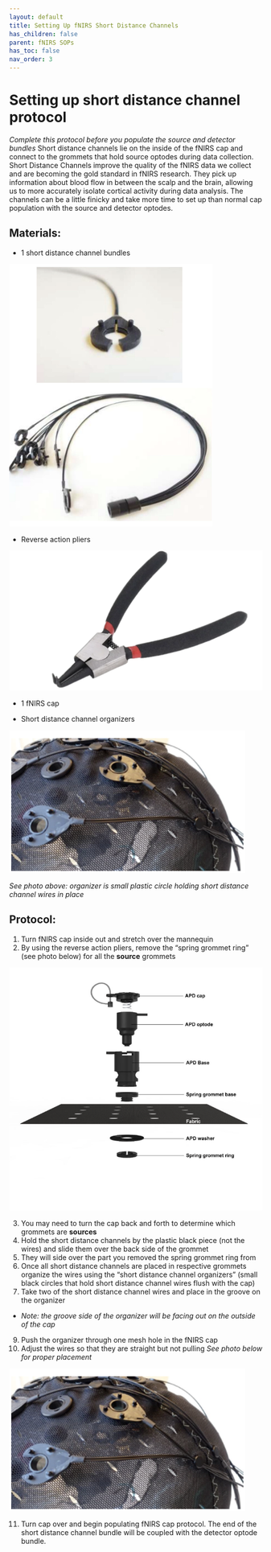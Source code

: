 ```yaml
---
layout: default
title: Setting Up fNIRS Short Distance Channels
has_children: false
parent: fNIRS SOPs
has_toc: false
nav_order: 3
---
```


# Setting up short distance channel protocol

*Complete this protocol before you populate the source and detector bundles*
Short distance channels lie on the inside of the fNIRS cap and connect to the grommets that hold source optodes during data collection. Short Distance Channels improve the quality of the fNIRS data we collect and are becoming the gold standard in fNIRS research. They pick up information about blood flow in between the scalp and the brain, allowing us to more accurately isolate cortical activity during data analysis. The channels can be a little finicky and take more time to set up than normal cap population with the source and detector optodes. 

## Materials:
- 1 short distance channel bundles 

![alt text](short_distance_bundle.png)

- Reverse action pliers 

![alt text](sdc_pliers.png)

- 1 fNIRS cap 

- Short distance channel organizers 

![alt text](sdc_in_place.png)

*See photo above: organizer is small plastic circle holding short distance channel wires in place*

## Protocol:
1. Turn fNIRS cap inside out and stretch over the mannequin 
2. By using the reverse action pliers, remove the “spring grommet ring” (see photo below) for all the **source** grommets 

![alt text](cap_anatomy.png)

3. You may need to turn the cap back and forth to determine which grommets are **sources**
4. Hold the short distance channels by the plastic black piece (not the wires) and slide them over the back side of the grommet 
5. They will side over the part you removed the spring grommet ring from
6. Once all short distance channels are placed in respective grommets organize the wires using the “short distance channel organizers” (small black circles that hold short distance channel wires flush with the cap)
7. Take two of the short distance channel wires and place in the groove on the organizer 
- *Note: the groove side of the organizer will be facing out on the outside of the cap*

9. Push the organizer through one mesh hole in the fNIRS cap 
10. Adjust the wires so that they are straight but not pulling *See photo below for proper placement*

![alt text](sdc_in_place-1.png)

11. Turn cap over and begin populating fNIRS cap protocol. The end of the short distance channel bundle will be coupled with the detector optode bundle. 

